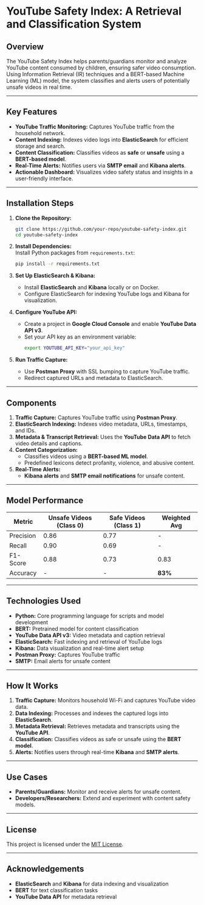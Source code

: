 
# **YouTube Safety Index: A Retrieval and Classification System**

## **Overview**  
The YouTube Safety Index helps parents/guardians monitor and analyze YouTube content consumed by children, ensuring safer video consumption. Using Information Retrieval (IR) techniques and a BERT-based Machine Learning (ML) model, the system classifies and alerts users of potentially unsafe videos in real time.

---

## **Key Features**
- **YouTube Traffic Monitoring:** Captures YouTube traffic from the household network.  
- **Content Indexing:** Indexes video logs into **ElasticSearch** for efficient storage and search.  
- **Content Classification:** Classifies videos as **safe** or **unsafe** using a **BERT-based model**.  
- **Real-Time Alerts:** Notifies users via **SMTP email** and **Kibana alerts**.  
- **Actionable Dashboard:** Visualizes video safety status and insights in a user-friendly interface.

---

## **Installation Steps**
1. **Clone the Repository:**
   ```bash
   git clone https://github.com/your-repo/youtube-safety-index.git
   cd youtube-safety-index
   ```

2. **Install Dependencies:**  
   Install Python packages from `requirements.txt`:  
   ```bash
   pip install -r requirements.txt
   ```

3. **Set Up ElasticSearch & Kibana:**  
   - Install **ElasticSearch** and **Kibana** locally or on Docker.  
   - Configure ElasticSearch for indexing YouTube logs and Kibana for visualization.

4. **Configure YouTube API:**  
   - Create a project in **Google Cloud Console** and enable **YouTube Data API v3**.  
   - Set your API key as an environment variable:  
     ```bash
     export YOUTUBE_API_KEY="your_api_key"
     ```

5. **Run Traffic Capture:**  
   - Use **Postman Proxy** with SSL bumping to capture YouTube traffic.  
   - Redirect captured URLs and metadata to ElasticSearch.

---

## **Components**
1. **Traffic Capture:** Captures YouTube traffic using **Postman Proxy**.  
2. **ElasticSearch Indexing:** Indexes video metadata, URLs, timestamps, and IDs.  
3. **Metadata & Transcript Retrieval:** Uses the **YouTube Data API** to fetch video details and captions.  
4. **Content Categorization:**  
   - Classifies videos using a **BERT-based ML model**.  
   - Predefined lexicons detect profanity, violence, and abusive content.  
5. **Real-Time Alerts:**  
   - **Kibana alerts** and **SMTP email notifications** for unsafe content.

---

## **Model Performance**
| Metric         | Unsafe Videos (Class 0) | Safe Videos (Class 1) | Weighted Avg |
| -------------- | ----------------------- | --------------------- | ------------ |
| Precision      | 0.86                    | 0.77                  | -            |
| Recall         | 0.90                    | 0.69                  | -            |
| F1-Score       | 0.88                    | 0.73                  | 0.83         |
| Accuracy       | -                       | -                     | **83%**      |

---

## **Technologies Used**
- **Python:** Core programming language for scripts and model development  
- **BERT:** Pretrained model for content classification  
- **YouTube Data API v3:** Video metadata and caption retrieval  
- **ElasticSearch:** Fast indexing and retrieval of YouTube logs  
- **Kibana:** Data visualization and real-time alert setup  
- **Postman Proxy:** Captures YouTube traffic  
- **SMTP:** Email alerts for unsafe content  

---

## **How It Works**
1. **Traffic Capture:** Monitors household Wi-Fi and captures YouTube video data.  
2. **Data Indexing:** Processes and indexes the captured logs into **ElasticSearch**.  
3. **Metadata Retrieval:** Retrieves metadata and transcripts using the **YouTube API**.  
4. **Classification:** Classifies videos as safe or unsafe using the **BERT model**.  
5. **Alerts:** Notifies users through real-time **Kibana** and **SMTP alerts**.

---

## **Use Cases**
- **Parents/Guardians:** Monitor and receive alerts for unsafe content.  
- **Developers/Researchers:** Extend and experiment with content safety models.

---

## **License**
This project is licensed under the [MIT License](LICENSE).

---

## **Acknowledgements**
- **ElasticSearch** and **Kibana** for data indexing and visualization  
- **BERT** for text classification tasks  
- **YouTube Data API** for metadata retrieval  

